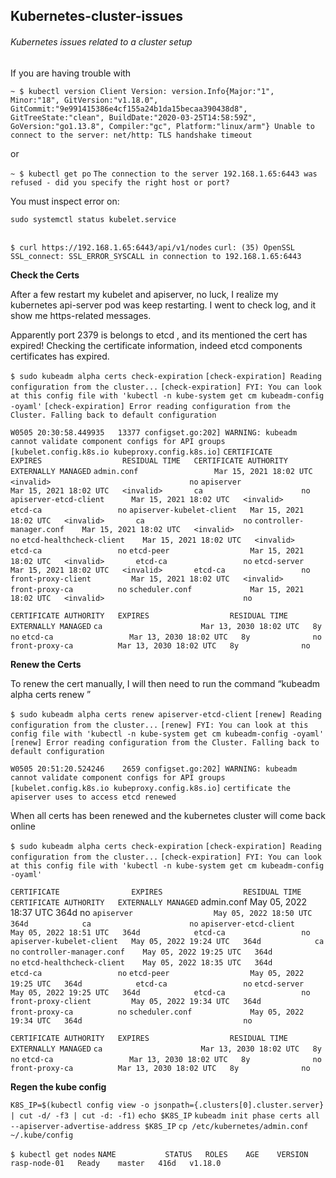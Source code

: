 ## Kubernetes-cluster-issues

###### Kubernetes issues related to a cluster setup



If you are having trouble with 

`~ $ kubectl version
Client Version: version.Info{Major:"1", Minor:"18", GitVersion:"v1.18.0", GitCommit:"9e991415386e4cf155a24b1da15becaa390438d8", GitTreeState:"clean", BuildDate:"2020-03-25T14:58:59Z", GoVersion:"go1.13.8", Compiler:"gc", Platform:"linux/arm"}
Unable to connect to the server: net/http: TLS handshake timeout`

or

`~ $ kubectl get po`
`The connection to the server 192.168.1.65:6443 was refused - did you specify the right host or port?`



You must inspect error on:

`sudo systemctl status kubelet.service`



![]()



`$ curl https://192.168.1.65:6443/api/v1/nodes`
`curl: (35) OpenSSL SSL_connect: SSL_ERROR_SYSCALL in connection to 192.168.1.65:6443`



**Check the Certs**

After a few restart my kubelet and apiserver, no luck, I realize my kubernetes api-server pod was keep restarting. I went to check log, and it  show me https-related messages.

Apparently port 2379 is belongs to etcd , and its mentioned the cert has expired! Checking the certificate information, indeed etcd components certificates has expired.

`$ sudo kubeadm alpha certs check-expiration`
`[check-expiration] Reading configuration from the cluster...`
`[check-expiration] FYI: You can look at this config file with 'kubectl -n kube-system get cm kubeadm-config -oyaml'`
`[check-expiration] Error reading configuration from the Cluster. Falling back to default configuration`

`W0505 20:30:58.449935   13377 configset.go:202] WARNING: kubeadm cannot validate component configs for API groups [kubelet.config.k8s.io kubeproxy.config.k8s.io]`
`CERTIFICATE                EXPIRES                  RESIDUAL TIME   CERTIFICATE AUTHORITY   EXTERNALLY MANAGED`
`admin.conf                 Mar 15, 2021 18:02 UTC   <invalid>                               no`
`apiserver                  Mar 15, 2021 18:02 UTC   <invalid>       ca                      no`
`apiserver-etcd-client      Mar 15, 2021 18:02 UTC   <invalid>       etcd-ca                 no`
`apiserver-kubelet-client   Mar 15, 2021 18:02 UTC   <invalid>       ca                      no`
`controller-manager.conf    Mar 15, 2021 18:02 UTC   <invalid>                               no`
`etcd-healthcheck-client    Mar 15, 2021 18:02 UTC   <invalid>       etcd-ca                 no`
`etcd-peer                  Mar 15, 2021 18:02 UTC   <invalid>       etcd-ca                 no`
`etcd-server                Mar 15, 2021 18:02 UTC   <invalid>       etcd-ca                 no`
`front-proxy-client         Mar 15, 2021 18:02 UTC   <invalid>       front-proxy-ca          no`
`scheduler.conf             Mar 15, 2021 18:02 UTC   <invalid>                               no`

`CERTIFICATE AUTHORITY   EXPIRES                  RESIDUAL TIME   EXTERNALLY MANAGED`
`ca                      Mar 13, 2030 18:02 UTC   8y              no`
`etcd-ca                 Mar 13, 2030 18:02 UTC   8y              no`
`front-proxy-ca          Mar 13, 2030 18:02 UTC   8y              no`



**Renew the Certs**

To renew the cert manually, I will then need to run the command “kubeadm alpha certs renew <CERTIFICATE>”

`$ sudo kubeadm alpha certs renew apiserver-etcd-client`
`[renew] Reading configuration from the cluster...`
`[renew] FYI: You can look at this config file with 'kubectl -n kube-system get cm kubeadm-config -oyaml'`
`[renew] Error reading configuration from the Cluster. Falling back to default configuration`

`W0505 20:51:20.524246    2659 configset.go:202] WARNING: kubeadm cannot validate component configs for API groups [kubelet.config.k8s.io kubeproxy.config.k8s.io]`
`certificate the apiserver uses to access etcd renewed`



When all certs has been renewed and the kubernetes cluster will come back online

 `$ sudo kubeadm alpha certs check-expiration`
`[check-expiration] Reading configuration from the cluster...`
`[check-expiration] FYI: You can look at this config file with 'kubectl -n kube-system get cm kubeadm-config -oyaml'`

`CERTIFICATE                EXPIRES                  RESIDUAL TIME   CERTIFICATE AUTHORITY   EXTERNALLY MANAGED`
admin.conf                 May 05, 2022 18:37 UTC   364d                                    no
`apiserver                  May 05, 2022 18:50 UTC   364d            ca                      no`
`apiserver-etcd-client      May 05, 2022 18:51 UTC   364d            etcd-ca                 no`
`apiserver-kubelet-client   May 05, 2022 19:24 UTC   364d            ca                      no`
`controller-manager.conf    May 05, 2022 19:25 UTC   364d                                    no`
`etcd-healthcheck-client    May 05, 2022 18:35 UTC   364d            etcd-ca                 no`
`etcd-peer                  May 05, 2022 19:25 UTC   364d            etcd-ca                 no`
`etcd-server                May 05, 2022 19:25 UTC   364d            etcd-ca                 no`
`front-proxy-client         May 05, 2022 19:34 UTC   364d            front-proxy-ca          no`
`scheduler.conf             May 05, 2022 19:34 UTC   364d                                    no`

`CERTIFICATE AUTHORITY   EXPIRES                  RESIDUAL TIME   EXTERNALLY MANAGED`
`ca                      Mar 13, 2030 18:02 UTC   8y              no`
`etcd-ca                 Mar 13, 2030 18:02 UTC   8y              no`
`front-proxy-ca          Mar 13, 2030 18:02 UTC   8y              no`



**Regen the kube config**

`K8S_IP=$(kubectl config view -o jsonpath={.clusters[0].cluster.server} | cut -d/ -f3 | cut -d: -f1)`
`echo $K8S_IP`
`kubeadm init phase certs all --apiserver-advertise-address $K8S_IP`
`cp /etc/kubernetes/admin.conf ~/.kube/config`



`$ kubectl get nodes`
`NAME           STATUS   ROLES    AGE    VERSION`
`rasp-node-01   Ready    master   416d   v1.18.0`
